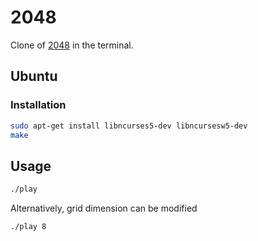 # 2048

Clone of [2048](https://en.wikipedia.org/wiki/2048_(video_game)) in the terminal.

## Ubuntu
### Installation
```bash
sudo apt-get install libncurses5-dev libncursesw5-dev
make
```

## Usage
```bash
./play
```
Alternatively, grid dimension can be modified
```bash
./play 8
```